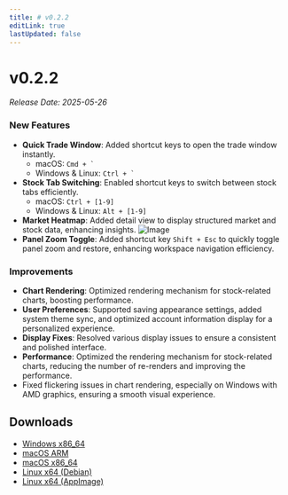 ```yaml
---
title: # v0.2.2
editLink: true
lastUpdated: false
---
```


# v0.2.2

_Release Date: 2025-05-26_

### New Features

- **Quick Trade Window**: Added shortcut keys to open the trade window instantly.
  - macOS: `` Cmd + ` ``
  - Windows & Linux: `` Ctrl + ` ``
- **Stock Tab Switching**: Enabled shortcut keys to switch between stock tabs efficiently.
  - macOS: `Ctrl + [1-9]`
  - Windows & Linux: `Alt + [1-9]`
- **Market Heatmap**: Added detail view to display structured market and stock data, enhancing insights.
  <img src="https://assets.lbctrl.com/uploads/4022f6f0-dc8d-4b90-ae02-8a51714acd7e/scr-20250526-rcsh.png" alt="Image" >
- **Panel Zoom Toggle**: Added shortcut key `Shift + Esc` to quickly toggle panel zoom and restore, enhancing workspace navigation efficiency.

### Improvements

- **Chart Rendering**: Optimized rendering mechanism for stock-related charts, boosting performance.
- **User Preferences**: Supported saving appearance settings, added system theme sync, and optimized account information display for a personalized experience.
- **Display Fixes**: Resolved various display issues to ensure a consistent and polished interface.
- **Performance**: Optimized the rendering mechanism for stock-related charts, reducing the number of re-renders and improving the performance.
- Fixed flickering issues in chart rendering, especially on Windows with AMD graphics, ensuring a smooth visual experience.

## Downloads

- [Windows x86_64](https://assets.lbkrs.com/github/release/longbridge-desktop/stable/longbridge-v0.2.2-windows-x86_64.exe)
- [macOS ARM](https://assets.lbkrs.com/github/release/longbridge-desktop/stable/longbridge-v0.2.2-macos-aarch64.dmg)
- [macOS x86_64](https://assets.lbkrs.com/github/release/longbridge-desktop/stable/longbridge-v0.2.2-macos-x86_64.dmg)
- [Linux x64 (Debian)](https://assets.lbkrs.com/github/release/longbridge-desktop/stable/longbridge-v0.2.2-linux-x86_64.deb)
- [Linux x64 (AppImage)](https://assets.lbkrs.com/github/release/longbridge-desktop/stable/longbridge-v0.2.2-linux-x86_64.AppImage)
